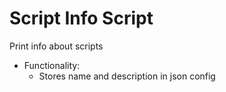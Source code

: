 # Script Info Script 

Print info about scripts

- Functionality:
  - Stores name and description in json config
